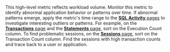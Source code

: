 This high-level metric reflects workload volume. Monitor this metric to identify abnormal application behavior or patterns over time. If abnormal patterns emerge, apply the metric's time range to the <a href="https://www.cockroachlabs.com/docs/stable/monitoring-and-alerting#sql-activity-pages"><b>SQL Activity</b> pages</a> to investigate interesting outliers or patterns. For example, on the <a href="https://www.cockroachlabs.com/docs/cockroachcloud/transactions-page"><b>Transactions</b> page</a> and the <a href="https://www.cockroachlabs.com/docs/cockroachcloud/statements-page"><b>Statements</b> page</a>, sort on the Execution Count column. To find problematic sessions, on the <a href="https://www.cockroachlabs.com/docs/cockroachcloud/transactions-page"><b>Sessions</b> page</a>, sort on the Transaction Count column. Find the sessions with high transaction counts and trace back to a user or application.